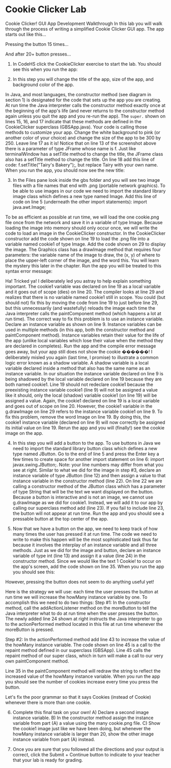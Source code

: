 # Cookie Clicker Lab
Cookie Clicker! GUI App Development Walkthrough
In this lab you will walk through the process of writing a simplified Cookie Clicker GUI app.
The app starts out like this... 

Pressing the button 15 times... 

And after 20+ button presses...

1. In CodeHS click the CookieClicker exercise to start the lab. You should see this when you run the app:

2. In this step you will change the title of the app, size of the app, and background color of the app.

In Java, and most languages, the constructor method (see diagram in section 1) is designated for the code that sets up the app you are creating. 
At run time the Java interpreter calls the constructor method exactly once at the beginning of the app's life (and never returns to the constructor method again unless you quit the app and you re-run the app).
The `super.` shown on lines 15, 16, and 17 indicate that these methods are defined in the CookieClicker superclass (GBSApp.java). 
Your code is calling those methods to customize your app. 
Change the white background to pink (or another color of your choice) and change the size of the app to be 300 by 250.
Leave line 17 as it is!
Notice that on line 13 of the screenshot above there is a parameter of type JFrame whose name is f. 
Just like terminalWindow has a setTitle method to change the title, the JFrame class also has a setTitle method to change the title.
On line 18 add this line of code: f.setTitle("Tairy's Bakery");, but replace Tairy with your own name. 
When you run the app, you should now see the new title:

3. In the Files pane look inside the gbs folder and you will see two image files with a file names that end with .png (portable network graphics).
To be able to use images in our code we need to import the standard library image class which defines a new type named Image.
Add this line of code on line 5 (underneath the other import statements): import java.awt.Image;

To be as efficient as possible at run time, we will load the one cookie.png file once from the network and save it in a variable of type Image. 
Because loading the image into memory should only occur once, we will write the code to load an image in the CookieClicker constructor.
In the CookieClicker constructor add the code shown on line 19 to load the .png file into a variable named cookie1 of type Image.
Add the code shown on 29 to display the image.
The Graphics class has a drawImage method that requires four parameters: the variable name of the image to draw, the (x, y) of where to place the upper-left corner of the image, and the word this.
You will learn the mystery this later in the chapter.
Run the app you will be treated to this syntax error message:

Ha! Tricked ya! 
I deliberately led you astray to help explain something important. 
The cookie1 variable was declared on line 19 as a local variable and it goes out of scope (dies) on line 20. 
The compiler looks at line 29 and realizes that there is no variable named cookie1 still in scope. 
You could (but should not) fix this by moving the code from line 19 to just before line 29, but this unnecessarily (and wastefully) reloads the image each time the Java interpreter calls the paintComponent method (which happens a lot at run time). 
The correct way to fix this problem is to use an instance variable.
Declare an instance variable as shown on line 9. 
Instance variables can be used in multiple methods (in this app, both the constructor method and paintComponent method).
Instance variables retain their value for the life of the app (unlike local variables which lose their value when the method they are declared in completes).
Run the app and the compile error message goes away, but your app still does not show the cookie ������!
I deliberately misled you again (last time, I promise) to illustrate a common logic error known as a shadow variable. 
A shadow variable is a local variable declared inside a method that also has the same name as an instance variable.
In our situation the instance variable declared on line 9 is being shadowed by the local variable declared on line 19 because they are both named cookie1.
Line 19 should not redeclare cookie1 because the preexisting instance variable cookie1 (line 9) will not be assigned a value like it should, only the local (shadow) variable cookie1 (on line 19) will be assigned a value. 
Again, the cookie1 declared on line 19 is a local variable and goes out of scope on line 20. 
However, the cookie1 variable in the g.drawImage on line 29 refers to the instance variable cookie1 on line 9.
To fix this problem, remove the word Image on line 19. 
By doing this, the cookie1 instance variable (declared on line 9) will now correctly be assigned its initial value on line 19. 
Rerun the app and you will (finally!) see the cookie image on the app.

4. In this step you will add a button to the app.
To use buttons in Java we need to import the standard library button class which defines a new type named JButton.
Go to the end of line 5 and press the Enter key a few times to create space for another import statement on line 6: import javax.swing.JButton;.
Note: your line numbers may differ from what you see at right.
Similar to what we did for the image in step #3, declare an instance variable of type JButton (line 12) and then assign a value to that instance variable in the constructor method (line 22).
On line 22 we are calling a constructor method of the JButton class which has a parameter of type String that will be the text we want displayed on the button.
Because a button is interactive and is not an image, we cannot use g.drawImage as we did for cookie1.
Instead, we will add it to our app by calling our superclass method add (line 23).
If you fail to include line 23, the button will not appear at run time.
Run the app and you should see a pressable button at the top center of the app.

5. Now that we have a button on the app, we need to keep track of how many times the user has pressed it at run time.
The code we need to write to make this happen will be the most sophisticated task thus far because it involves the interplay of an instance variable and all three methods.
Just as we did for the image and button, declare an instance variable of type int (line 13) and assign it a value (line 24) in the constructor method.
Since we would like the text 1 Cookie! to occur on the app's screen, add the code shown on line 35.
When you run the app you should see this:

However, pressing the button does not seem to do anything useful yet!

Here is the strategy we will use: each time the user presses the button at run time we will increase the howMany instance variable by one. 
To accomplish this we need to do two things:
Step #1:
In the constructor method, call the addActionListener method on the moreButton to tell the Java interpreter what to do at run time when the user presses the button. 
The newly added line 24 shown at right instructs the Java interpreter to go to the actionPerformed method located in this file at run time whenever the moreButton is pressed.

Step #2:
In the actionPerformed method add line 43 to increase the value of the howMany instance variable. 
The code shown on line 45 is a call to the repaint method defined in our superclass (GBSApp).
Line 45 calls the repaint method of our super class, which in turn will make a call to our very own paintComponent method.

Line 35 in the paintComponent method will redraw the string to reflect the increased value of the howMany instance variable.
When you run the app you should see the number of cookies increase every time you press the button.

Let's fix the poor grammar so that it says Cookies (instead of Cookie) whenever there is more than one cookie.

6. Complete this final task on your own!
A) Declare a second image instance variable.
B) In the constructor method assign the instance variable from part (A) a value using the many cookie.png file.
C) Show the cookie1 image just like we have been doing, but whenever the howMany instance variable is larger than 20, show the other image instance variable from part (A) instead.

7. Once you are sure that you followed all the directions and your output is correct, click the
Submit + Continue button to indicate to your teacher that your lab is ready for grading.
